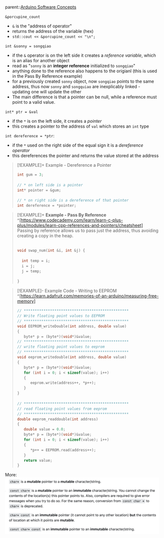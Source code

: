 parent::[Arduino Software Concepts](Arduino%20Software%20Concepts.md)

`&porcupine_count`
 - `&` is the "address of operator"
- returns the address of the variable (hex)
- `std::cout << &porcupine_count << "\n";`

`int &sonny = songqiao`
- if the `&` operator is on the left side it creates a _reference variable_, which is an alias for another object
- read as "`sonny` is an **integer reference** initialized to `songqiao`"
- anything done to the reference also happens to the origianl (this is used in the Pass By Reference example)
- for a previously created `sonny` object, now `songqiao` points to the same address, thus now `sonny` and `songquiao` are inexplicably linked - updating one will update the other
- The main difference is that a pointer can be null, while a reference must point to a valid value.

`int* ptr = &val`
- if the `*` is on the left side, it creates a _pointer_
- this creates a pointer to the address of `val` which stores an `int` type

`int dereference = *ptr`: 
- if the `*` used on the right side of the equal sign it is a _dereference operator_
- this dereferences the pointer and returns the value stored at the address


> [!EXAMPLE]+ Example - Dereference a Pointer
> ```cpp
> int gum = 3;
> 
> // * on left side is a pointer
> int* pointer = &gum;
> 
> // * on right side is a dereference of that pointer
> int dereference = *pointer;
> ```

> [!EXAMPLE]+ **Example - Pass By Reference** ^[https://www.codecademy.com/learn/learn-c-plus-plus/modules/learn-cpp-references-and-pointers/cheatsheet]
> Passing by reference allows us to pass just the address, thus avoiding creating a copy in the heap.
> 
> ```cpp
> 
> void swap_num(int &i, int &j) {
> 
>   int temp = i;
>   i = j;
>   j = temp;
> 
> }
> ```

> [!EXAMPLE]- Example Code - Writing to EEPROM ^[https://learn.adafruit.com/memories-of-an-arduino/measuring-free-memory]
> ```cpp
> // ************************************************
> // Write floating point values to EEPROM
> // ************************************************
> void EEPROM_writeDouble(int address, double value)
> {
>    byte* p = (byte*)(void*)&value;
> // ************************************************
> // write floating point values to eeprom
> // ************************************************
> void eeprom_writedouble(int address, double value)
> {
>    byte* p = (byte*)(void*)&value;
>    for (int i = 0; i < sizeof(value); i++)
>    {
>       eeprom.write(address++, *p++);
>    }
> }
> 
> // ************************************************
> // read floating point values from eeprom
> // ************************************************
> double eeprom_readdouble(int address)
> {
>    double value = 0.0;
>    byte* p = (byte*)(void*)&value;
>    for (int i = 0; i < sizeof(value); i++)
>    {
>       *p++ = EEPROM.read(address++);
>    }
>    return value;
> }

More: 
![](Personal%20Folders/that_marouk_ish/attachments/Pasted%20image%2020221021121626.png)